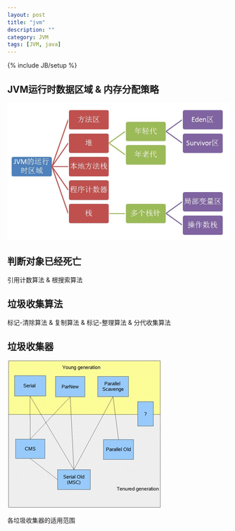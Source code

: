 ```yaml
---
layout: post
title: "jvm"
description: ""
category: JVM
tags: [JVM, java]
---
```

{% include JB/setup %}


## JVM运行时数据区域 & 内存分配策略

![image](/images/jvm运行时数据区域.jpg)  

## 判断对象已经死亡

引用计数算法 & 根搜索算法

## 垃圾收集算法

标记-清除算法 & 复制算法 & 标记-整理算法 & 分代收集算法

## 垃圾收集器

![image](/images/垃圾收集器.jpg)  

各垃圾收集器的适用范围

